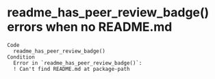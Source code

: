 # readme_has_peer_review_badge() errors when no README.md

    Code
      readme_has_peer_review_badge()
    Condition
      Error in `readme_has_peer_review_badge()`:
      ! Can't find README.md at package-path

